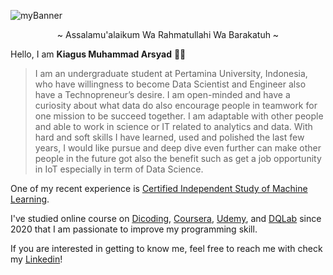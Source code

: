 <!--
**arsyadCode/arsyadCode** is a ✨ _special_ ✨ repository because its `README.md` (this file) appears on your GitHub profile.

Here are some ideas to get you started:

- 🔭 I’m currently working on ...
- 🌱 I’m currently learning ...
- 👯 I’m looking to collaborate on ...
- 🤔 I’m looking for help with ...
- 💬 Ask me about ...
- 📫 How to reach me: ...
- 😄 Pronouns: ...
- ⚡ Fun fact: ...
-->
![myBanner](https://i.postimg.cc/QC9nM8rL/My-1st-Linked-In-Banner-2.png)


<p align="center">
    ~ Assalamu'alaikum Wa Rahmatullahi Wa Barakatuh ~
</p>

Hello, I am **Kiagus Muhammad Arsyad** 🙏🏻

> I am an undergraduate student at Pertamina University, Indonesia, who have willingness to become Data Scientist and Engineer also have a Technopreneur’s desire. I am open-minded and have a curiosity about what data do also encourage people in teamwork for one mission to be succeed together. I am adaptable with other people and able to work in science or IT related to analytics and data. With hard and soft skills I have learned, used and polished the last few years, I would like pursue and deep dive even further can make other people in the future got also the benefit such as get a job opportunity in IoT especially in term of Data Science.

One of my recent experience is [Certified Independent Study of Machine Learning](https://www.linkedin.com/company/bangkit-academy/mycompany/).

I've studied online course on [Dicoding](https://www.dicoding.com/), [Coursera](https://www.coursera.org/), [Udemy](https://www.udemy.com/), and [DQLab](https://dqlab.id/) since 2020 that I am passionate to improve my programming skill.

If you are interested in getting to know me, feel free to reach me with check my [Linkedin](https://www.linkedin.com/in/kmarsyad/)!
